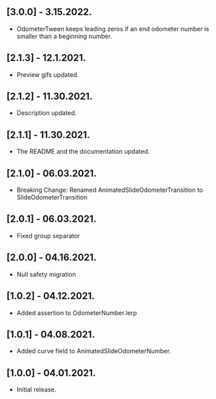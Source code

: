 ## [3.0.0] - 3.15.2022.

* OdometerTween keeps leading zeros if an end odometer number is smaller than a beginning number.

## [2.1.3] - 12.1.2021.

* Preview gifs updated.

## [2.1.2] - 11.30.2021.

* Description updated.

## [2.1.1] - 11.30.2021.

* The README and the documentation updated.

## [2.1.0] - 06.03.2021.

* Breaking Change: Renamed AnimatedSlideOdometerTransition to SlideOdometerTransition

## [2.0.1] - 06.03.2021.

* Fixed group separator

## [2.0.0] - 04.16.2021.

* Null safety migration

## [1.0.2] - 04.12.2021.

* Added assertion to OdometerNumber.lerp

## [1.0.1] - 04.08.2021.

* Added curve field to AnimatedSlideOdometerNumber.

## [1.0.0] - 04.01.2021.

* Initial release.
